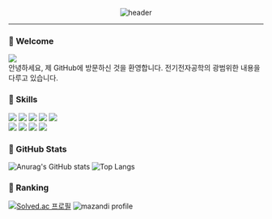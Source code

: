 <div align="center">
  
  ![header](https://capsule-render.vercel.app/api?type=Venom&color=b2e39c&height=150&section=header&text=HAKMIN's&nbsp;GitHub&fontColor=000000&fontSize=30&animation=twinkling&fontAlignY=50)
</div>

***

### 👋 Welcome
<img src="https://hits.seeyoufarm.com/api/count/incr/badge.svg?url=https%3A%2F%2Fgithub.com%2Fhakmin1015&count_bg=%2379C83D&title_bg=%23555555&icon=github.svg&icon_color=%23E7E7E7&title=Visited&edge_flat=false"/></a>
<br/>
안녕하세요, 제 GitHub에 방문하신 것을 환영합니다. 전기전자공학의 광범위한 내용을 다루고 있습니다.

### 💪 Skills
<img src="https://img.shields.io/badge/C-A8B9CC?style=flat-square&logo=C&logoColor=white"/> <img src="https://img.shields.io/badge/C++-00599C?style=flat-square&logo=C%2B%2B&logoColor=white"/> <img src="https://img.shields.io/badge/Python-3776AB?style=flat-square&logo=Python&logoColor=white"/> <img src="https://img.shields.io/badge/Octave-0790C0?style=flat-square&logo=Octave&logoColor=white"/> <img src="https://img.shields.io/badge/Microsoft Excel-217346?style=flat-square&logo=Microsoft Excel&logoColor=white"/>
<br/>
<img src="https://img.shields.io/badge/Fortran-734F96?style=flat-square&logo=Fortran&logoColor=white"/> <img src="https://img.shields.io/badge/Scratch-4D97FF?style=flat-square&logo=Scratch&logoColor=white"/> <img src="https://img.shields.io/badge/AutoCAD-E51050?style=flat-square&logo=AutoCAD&logoColor=white"/> <img src="https://img.shields.io/badge/GitHub-181717?style=flat-square&logo=GitHub&logoColor=white"/>

### 🔎 GitHub Stats
![Anurag's GitHub stats](https://github-readme-stats.vercel.app/api?username=hakmin1015&show_icons=true&theme=default)
![Top Langs](https://github-readme-stats.vercel.app/api/top-langs/?username=hakmin1015&layout=compact)

### 🏅 Ranking
[![Solved.ac 프로필](http://mazassumnida.wtf/api/v2/generate_badge?boj=hakmin1015)](https://solved.ac/hakmin1015)
![mazandi profile](http://mazandi.herokuapp.com/api?handle=hakmin1015&theme=warm)

